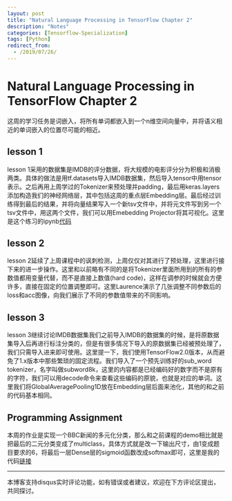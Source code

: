 ```yaml
---
layout: post
title: "Natural Language Processing in TensorFlow Chapter 2"
description: "Notes"
categories: [Tensorflow-Specialization]
tags: [Python]
redirect_from:
  - /2019/07/26/
---
```


# Natural Language Processing in TensorFlow Chapter 2  

这周的学习任务是词嵌入，将所有单词都嵌入到一个n维空间向量中，并将语义相近的单词嵌入的位置尽可能的相近。  

## lesson 1  

lesson 1采用的数据集是IMDB的评分数据，将大规模的电影评分分为积极和消极两类。具体的做法是用tf.datasets导入IMDB数据集，然后导入tensor中用tensor表示。之后再用上周学过的Tokenizer来预处理并padding，最后用keras.layers添加构造我们的神经网络层，其中包括这周的重点层Embedding层。最后经过训练得到最后的结果，并将向量结果写入一个新tsv文件中，并将元文件写到另一个tsv文件中，用这两个文件，我们可以用Emebedding Projector将其可视化。这里是这个练习的ipynb[代码](https://github.com/JustinYuu/Deeplearning-study/blob/master/Tensorflow%20in%20Practice/Natural%20Language%20Processing%20in%20Tensorflow/Course_3_Week_2_Lesson_1.ipynb)  

## lesson 2  

lesson 2延续了上周课程中的讽刺检测，上周仅仅对其进行了预处理，这里进行接下来的进一步操作。这里和以前略有不同的是将Tokenizer里面所用到的所有的参数值都用变量代替，而不是直接上数值(hard code)，这样在调参的时候就会方便许多，直接在固定的位置调整即可。这里Laurence演示了几张调整不同参数后的loss和acc图像，向我们展示了不同的参数值带来的不同影响。  

## lesson 3  

lesson 3继续讨论IMDB数据集我们之前导入IMDB的数据集的时候，是将原数据集导入后再进行标注分类的，但是有很多情况下导入的原数据集已经被预处理了，我们只需导入进来即可使用。这里提一下，我们使用TensorFlow2.0版本，从而避免了1.x版本中那些繁琐的固定流程。我们导入了一个预先训练好的sub_word tokenizer，名字叫做subword8k，这里的内容都是已经编码好的数字而不是原有的字符，我们可以用decode命令来查看这些编码的原貌，也就是对应的单词。这里我们将GlobalAveragePooling1D放在Embedding层后面来池化，其他的和之前的代码基本相同。  

## Programming Assignment  

本周的作业是实现一个BBC新闻的多元化分类，那么和之前课程的demo相比就是把最后的二元分类变成了multiclass，具体方式就是改一下输出尺寸，由1变成题目要求的6，将最后一层Dense层的sigmoid函数改成softmax即可，这里是我的代码[链接](https://github.com/JustinYuu/Deeplearning-study/blob/master/Tensorflow%20in%20Practice/Natural%20Language%20Processing%20in%20Tensorflow/Course_4_Week_2_Exercise_Question.ipynb)  

---
本博客支持disqus实时评论功能，如有错误或者建议，欢迎在下方评论区提出，共同探讨。  

